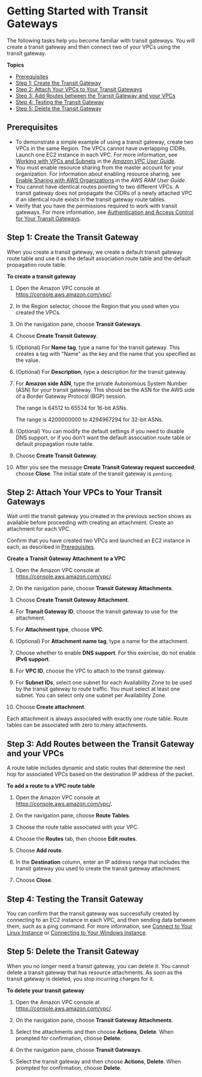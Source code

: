 # Getting Started with Transit Gateways<a name="tgw-getting-started"></a>

The following tasks help you become familiar with transit gateways\. You will create a transit gateway and then connect two of your VPCs using the transit gateway\.

**Topics**
+ [Prerequisites](#tgw-prerequisites)
+ [Step 1: Create the Transit Gateway](#step-create-tgw)
+ [Step 2: Attach Your VPCs to Your Transit Gateways](#step-attach-vpcs)
+ [Step 3: Add Routes between the Transit Gateway and your VPCs](#step-add-routes)
+ [Step 4: Testing the Transit Gateway](#step-test-tgw)
+ [Step 5: Delete the Transit Gateway](#step-delete-tgw)

## Prerequisites<a name="tgw-prerequisites"></a>
+ To demonstrate a simple example of using a transit gateway, create two VPCs in the same Region\. The VPCs cannot have overlapping CIDRs\. Launch one EC2 instance in each VPC\. For more information, see [Working with VPCs and Subnets](https://docs.aws.amazon.com/vpc/latest/userguide/working-with-vpcs.html) in the *[Amazon VPC User Guide](https://docs.aws.amazon.com/vpc/latest/userguide/)*\.
+ You must enable resource sharing from the master account for your organization\. For information about enabling resource sharing, see [Enable Sharing with AWS Organizations](https://docs.aws.amazon.com/ram/latest/userguide/getting-started-sharing.html#getting-started-sharing-orgs) in the *AWS RAM User Guide*\.
+ You cannot have identical routes pointing to two different VPCs\. A transit gateway does not propagate the CIDRs of a newly attached VPC if an identical route exists in the transit gateway route tables\.
+ Verify that you have the permissions required to work with transit gateways\. For more information, see [Authentication and Access Control for Your Transit Gateways](transit-gateway-authentication-access-control.md)\.

## Step 1: Create the Transit Gateway<a name="step-create-tgw"></a>

When you create a transit gateway, we create a default transit gateway route table and use it as the default association route table and the default propagation route table\.

**To create a transit gateway**

1. Open the Amazon VPC console at [https://console\.aws\.amazon\.com/vpc/](https://console.aws.amazon.com/vpc/)\.

1. In the Region selector, choose the Region that you used when you created the VPCs\.

1. On the navigation pane, choose **Transit Gateways**\.

1. Choose **Create Transit Gateway**\.

1. \(Optional\) For **Name tag**, type a name for the transit gateway\. This creates a tag with "Name" as the key and the name that you specified as the value\.

1. \(Optional\) For **Description**, type a description for the transit gateway\.

1. For **Amazon side ASN**, type the private Autonomous System Number \(ASN\) for your transit gateway\. This should be the ASN for the AWS side of a Border Gateway Protocol \(BGP\) session\.

   The range is 64512 to 65534 for 16\-bit ASNs\.

   The range is 4200000000 to 4294967294 for 32\-bit ASNs\.

1. \(Optional\) You can modify the default settings if you need to disable DNS support, or if you don't want the default association route table or default propagation route table\.

1. Choose **Create Transit Gateway**\.

1. After you see the message **Create Transit Gateway request succeeded**, choose **Close**\. The initial state of the transit gateway is `pending`\.

## Step 2: Attach Your VPCs to Your Transit Gateways<a name="step-attach-vpcs"></a>

Wait until the transit gateway you created in the previous section shows as available before proceeding with creating an attachment\. Create an attachment for each VPC\.

Confirm that you have created two VPCs and launched an EC2 instance in each, as described in [Prerequisites](#tgw-prerequisites)\.

**Create a Transit Gateway Attachment to a VPC**

1. Open the Amazon VPC console at [https://console\.aws\.amazon\.com/vpc/](https://console.aws.amazon.com/vpc/)\.

1. On the navigation pane, choose **Transit Gateway Attachments**\.

1. Choose **Create Transit Gateway Attachment**\.

1. For **Transit Gateway ID**, choose the transit gateway to use for the attachment\.

1. For **Attachment type**, choose **VPC**\.

1. \(Optional\) For **Attachment name tag**, type a name for the attachment\.

1. Choose whether to enable **DNS support**\. For this exercise, do not enable **IPv6 support**\.

1. For **VPC ID**, choose the VPC to attach to the transit gateway\.

1. For **Subnet IDs**, select one subnet for each Availability Zone to be used by the transit gateway to route traffic\. You must select at least one subnet\. You can select only one subnet per Availability Zone\.

1. Choose **Create attachment**\.

Each attachment is always associated with exactly one route table\. Route tables can be associated with zero to many attachments\.

## Step 3: Add Routes between the Transit Gateway and your VPCs<a name="step-add-routes"></a>

A route table includes dynamic and static routes that determine the next hop for associated VPCs based on the destination IP address of the packet\.

**To add a route to a VPC route table**

1. Open the Amazon VPC console at [https://console\.aws\.amazon\.com/vpc/](https://console.aws.amazon.com/vpc/)\.

1. On the navigation pane, choose **Route Tables**\.

1. Choose the route table associated with your VPC\.

1. Choose the **Routes** tab, then choose **Edit routes**\.

1. Choose **Add route**\.

1. In the **Destination** column, enter an IP address range that includes the transit gateway you used to create the transit gateway attachment\.

1. Choose **Close**\.

## Step 4: Testing the Transit Gateway<a name="step-test-tgw"></a>

You can confirm that the transit gateway was successfully created by connecting to an EC2 instance in each VPC, and then sending data between them, such as a ping command\. For more information, see [Connect to Your Linux Instance](https://docs.aws.amazon.com/AWSEC2/latest/UserGuide/AccessingInstances.html) or [Connecting to Your Windows Instance](https://docs.aws.amazon.com/AWSEC2/latest/WindowsGuide/connecting_to_windows_instance.html)\.

## Step 5: Delete the Transit Gateway<a name="step-delete-tgw"></a>

When you no longer need a transit gateway, you can delete it\. You cannot delete a transit gateway that has resource attachments\. As soon as the transit gateway is deleted, you stop incurring charges for it\.

**To delete your transit gateway**

1. Open the Amazon VPC console at [https://console\.aws\.amazon\.com/vpc/](https://console.aws.amazon.com/vpc/)\.

1. On the navigation pane, choose **Transit Gateway Attachments**\.

1. Select the attachments and then choose **Actions**, **Delete**\. When prompted for confirmation, choose **Delete**\.

1. On the navigation pane, choose **Transit Gateways**\.

1. Select the transit gateway and then choose **Actions**, **Delete**\. When prompted for confirmation, choose **Delete**\.